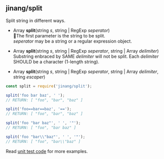 ##	jinang/split

Split string in different ways.

*   Array __split__(string *s*, string | RegExp *seperator*)  
    The first parameter is the string to be split.  
    *seperator* may be a string or a regular expression object.

*   Array __split__(string *s*, string | RegExp *seperator*, string | Array *delimiter*)  
    Substring enbraced by SAME *delimiter* will not be split. Each *delimiter* SHOULD be a character (1-length string).

*   Array __split__(string *s*, string | RegExp *seperator*, string | Array *delimiter*, string *escaper*)  
    

```javascript
const split = require('jinang/split');

split('foo bar baz', ' ');
// RETURN: [ "foo", "bar", "baz" ]

split('foo==bar==baz', '==');
// RETURN: [ "foo", "bar", "baz" ]

split('foo "bar baz"', ' ', '"');
// RETURN: [ "foo", "bar baz" ]

split('foo "bar\\"baz"', ' ', '"');
// RETURN: [ "foo", "bar\\"baz" ]
```

Read [unit test code](../test/split.js) for more examples.